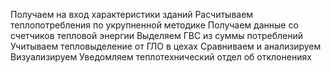 Получаем на вход характеристики зданий
Расчитываем теплопотребления по укрупненной методике
Получаем данные со счетчиков тепловой энергии
Выделяем ГВС из суммы потреблений
Учитываем тепловыделение от ГЛО в цехах
Сравниваем и анализируем
Визуализируем
Уведомляем теплотехнический отдел об отклонениях
